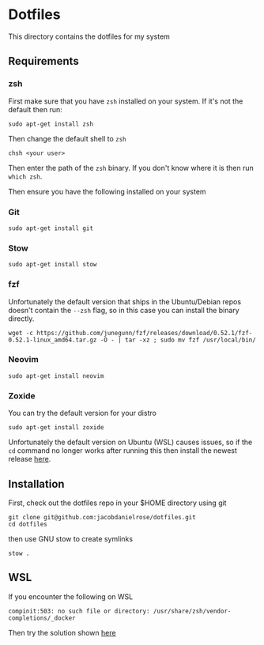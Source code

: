 # Dotfiles

This directory contains the dotfiles for my system

## Requirements

### zsh
First make sure that you have `zsh` installed on your system. If it's not the default then run:

```
sudo apt-get install zsh
```
Then change the default shell to `zsh`

```
chsh <your user>
```
Then enter the path of the `zsh` binary. If you don't know where it is then run `which zsh`.


Then ensure you have the following installed on your system

### Git

```
sudo apt-get install git
```

### Stow

```
sudo apt-get install stow
```

### fzf

Unfortunately the default version that ships in the Ubuntu/Debian repos doesn't contain the `--zsh` flag, so in this case you can install the binary directly.

```
wget -c https://github.com/junegunn/fzf/releases/download/0.52.1/fzf-0.52.1-linux_amd64.tar.gz -O - | tar -xz ; sudo mv fzf /usr/local/bin/
```

### Neovim

```
sudo apt-get install neovim
```

### Zoxide

You can try the default version for your distro

```
sudo apt-get install zoxide
```

Unfortunately the default version on Ubuntu (WSL) causes issues, so if the `cd` command no longer works after running this then install the newest release [here](https://github.com/ajeetdsouza/zoxide/releases/tag/v0.9.4).


## Installation

First, check out the dotfiles repo in your $HOME directory using git

```
git clone git@github.com:jacobdanielrose/dotfiles.git
cd dotfiles
```

then use GNU stow to create symlinks

```
stow .
```

## WSL

If you encounter the following on WSL
```
compinit:503: no such file or directory: /usr/share/zsh/vendor-completions/_docker
```

Then try the solution shown [here](https://github.com/docker/for-win/issues/8336#issuecomment-718369597) 
